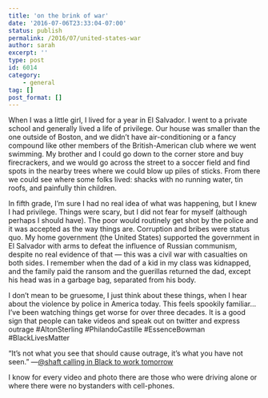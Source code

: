 ```yaml
---
title: 'on the brink of war'
date: '2016-07-06T23:33:04-07:00'
status: publish
permalink: /2016/07/united-states-war
author: sarah
excerpt: ''
type: post
id: 6014
category:
    - general
tag: []
post_format: []
---
```

When I was a little girl, I lived for a year in El Salvador. I went to a private school and generally lived a life of privilege. Our house was smaller than the one outside of Boston, and we didn’t have air-conditioning or a fancy compound like other members of the British-American club where we went swimming. My brother and I could go down to the corner store and buy firecrackers, and we would go across the street to a soccer field and find spots in the nearby trees where we could blow up piles of sticks. From there we could see where some folks lived: shacks with no running water, tin roofs, and painfully thin children.

In fifth grade, I’m sure I had no real idea of what was happening, but I knew I had privilege. Things were scary, but I did not fear for myself (although perhaps I should have). The poor would routinely get shot by the police and it was accepted as the way things are. Corruption and bribes were status quo. My home government (the United States) supported the government in El Salvador with arms to defeat the influence of Russian communism, despite no real evidence of that — this was a civil war with casualties on both sides. I remember when the dad of a kid in my class was kidnapped, and the family paid the ransom and the guerillas returned the dad, except his head was in a garbage bag, separated from his body.

I don’t mean to be gruesome, I just think about these things, when I hear about the violence by police in America today. This feels spookily familiar… I’ve been watching things get worse for over three decades. It is a good sign that people can take videos and speak out on twitter and express outrage #AltonSterling #PhilandoCastille #EssenceBowman #BlackLivesMatter

“It’s not what you see that should cause outrage, it’s what you have not seen.” —[@shaft calling in Black to work tomorrow](https://medium.com/@shaft/im-calling-in-black-to-work-tomorrow-5afc17feb003#.hb86fkyn3)

I know for every video and photo there are those who were driving alone or where there were no bystanders with cell-phones.